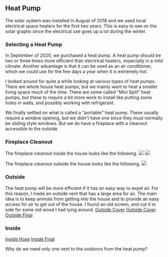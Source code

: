 <html>
<h2>Heat Pump</h2>
The solar system was installed in August of 2018 and we used local electrical
space heaters for the first two years. This is easy to see on the solar graphs
since the electrical use goes up a lot during the winter.

<h3>Selecting a Heat Pump</h3>
In September of 2020, we purchased a heat pump. A heat pump should be two or
three times more efficient than electrical heaters, especially in a mild climate.
Another advantage is that it can be used as an air conditioner, which we could
use for the few days a year when it is extremely hot.
<p/>
I looked around for quite a while looking at various types of heat pumps. There
are whole house heat pumps, but we mainly want to heat a smaller living space
much of the time. There are some called "Mini Split" heat pumps, but these to
require a bit more work to install like putting some holes in walls, and possibly
working with refrigerant.
<p/>
We finally settled on what is called a "portable" heat pump. These usually require
a window opening, but we didn't have one since they must normally be sliding style windows.
But we do have a fireplace with a cleanout accessible to the outside.

<h3>Fireplace Cleanout</h3>
The fireplace cleanout inside the house looks like the following.
<img src="HeatPumpImages/InsideVent1.jpg">
<img src="HeatPumpImages/InsideVent2.jpg">
<p/>
The fireplace cleanout outside the house looks like the following.
<img src="HeatPumpImages/OutsideVent.jpg">

<h3>Outside</h3>
The heat pump will be more efficient if it has an easy way to expel air.
For this reason, I made an outside vent that has a large area for air.
The main idea is to keep animals from getting into the house and to
provide an easy access for air to get out of the house.
I found an old screen, and cut it to side for some old wood I had lying around.
<a href="HeatPumpImages/OutsideVentAir.jpg">Outside Cover</a>
<a href="HeatPumpImages/OutsideCover.jpg">Outside Cover</a>
<a href="HeatPumpImages/OutsideFinal.jpg">Outside Final</a>

<h3>Inside</h3>
<a href="HeatPumpImages/InsideHose.jpg">Inside Hose</a>
<a href="HeatPumpImages/InsideFinal.jpg">Inside Final</a>

Why do we need only one vent to the outdoors from the heat pump?

</html>

